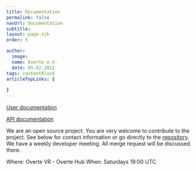 ```yaml
---
title: Documentation
permalink: false
navUrl: documentation
subtitle: 
layout: page.njk
order: 5

author:
  image: 
  name: Overte e.V.
  date: 05.02.2022
tags: contentBlock
articleTopLinks: {
  
}
---
```


[User documentation](https://docs.overte.org)

[API documentation](http://apidocs.overte.org)

We are an open source project. You are very welcome to contribute to the project. See below for contact information or go directly to the [repository](https://github.com/overte-org). 
We have a weekly developer meeting. All merge request will be discussed there.

Where: Overte VR - Overte Hub
When: Saturdays 19:00 UTC
